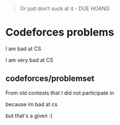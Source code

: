 > Or just don’t suck at it - DUE HOANG

# Codeforces problems
I am bad at CS

I am very bad at CS

## codeforces/problemset
From old contests that I did not participate in

because im bad at cs

but that's a given :(
